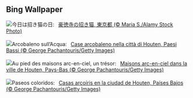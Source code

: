 ## Bing Wallpaper
![](https://www.bing.com/th?id=OHR.ManekiNeko_JA-JP6063646197_UHD.jpg&w=1000)今日は招き猫の日:&nbsp;&ensp;[豪徳寺の招き猫, 東京都 (© Maria S./Alamy Stock Photo)](https://www.bing.com/th?id=OHR.ManekiNeko_JA-JP6063646197_UHD.jpg)
<br><br/>
![](https://www.bing.com/th?id=OHR.HoutenHouses_IT-IT9070932054_UHD.jpg&w=1000)Arcobaleno sull’Acqua:&nbsp;&ensp;[Case arcobaleno nella città di Houten, Paesi Bassi (© George Pachantouris/Getty Images)](https://www.bing.com/th?id=OHR.HoutenHouses_IT-IT9070932054_UHD.jpg)
<br><br/>
![](https://www.bing.com/th?id=OHR.HoutenHouses_FR-FR2130005193_UHD.jpg&w=1000)Au pied des maisons arc-en-ciel, un trésor:&nbsp;&ensp;[Maisons arc-en-ciel dans la ville de Houten, Pays-Bas (© George Pachantouris/Getty Images)](https://www.bing.com/th?id=OHR.HoutenHouses_FR-FR2130005193_UHD.jpg)
<br><br/>
![](https://www.bing.com/th?id=OHR.HoutenHouses_ES-ES0772668707_UHD.jpg&w=1000)Paseos coloridos:&nbsp;&ensp;[Casas arcoíris en la ciudad de Houten, Países Bajos (© George Pachantouris/Getty Images)](https://www.bing.com/th?id=OHR.HoutenHouses_ES-ES0772668707_UHD.jpg)
<br><br/>
